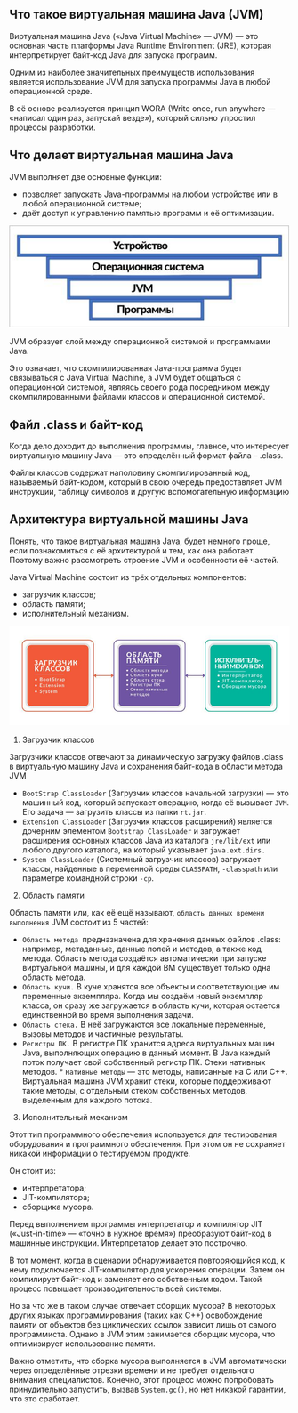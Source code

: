 ## Что такое виртуальная машина Java (JVM)

Виртуальная машина Java («Java Virtual Machine» — JVM) — это основная часть платформы Java Runtime Environment (JRE), которая интерпретирует байт-код Java для запуска программ.

Одним из наиболее значительных преимуществ использования является использование JVM для запуска программы Java в любой операционной среде.

В её основе реализуется принцип WORA (Write once, run anywhere — «написал один раз, запускай везде»), который сильно упростил процессы разработки.

## Что делает виртуальная машина Java

JVM выполняет две основные функции:

* позволяет запускать Java-программы на любом устройстве или в любой операционной системе;
* даёт доступ к управлению памятью программ и её оптимизации.

![Alt text](image.png)

JVM образует слой между операционной системой и программами Java.

Это означает, что скомпилированная Java-программа будет связываться с Java Virtual Machine, а JVM будет общаться с операционной системой, являясь своего рода посредником между скомпилированными файлами классов и операционной системой.

## Файл .class и байт-код

Когда дело доходит до выполнения программы, главное, что интересует виртуальную машину Java — это определённый формат файла – .class.

Файлы классов содержат наполовину скомпилированный код, называемый байт-кодом, который в свою очередь предоставляет JVM инструкции, таблицу символов и другую вспомогательную информацию

## Архитектура виртуальной машины Java

Понять, что такое виртуальная машина Java, будет немного проще, если познакомиться с её архитектурой и тем, как она работает. Поэтому важно рассмотреть строение JVM и особенности её частей.

Java Virtual Machine состоит из трёх отдельных компонентов:

* загрузчик классов;
* область памяти;
* исполнительный мeханизм.

![Alt text](image-1.png)

1. Загрузчик классов

Загрузчики классов отвечают за динамическую загрузку файлов .class в виртуальную машину Java и сохранения байт-кода в области метода JVM

* `BootStrap ClassLoader` (Загрузчик классов начальной загрузки) — это машинный код, который запускает операцию, когда её вызывает `JVM`. Его задача — загрузить классы из папки `rt.jar`.
* `Extension ClassLoader` (Загрузчик классов расширений) является дочерним элементом `Bootstrap ClassLoader` и загружает расширения основных классов Java из каталога `jre/lib/ext` или любого другого каталога, на который указывает `java.ext.dirs.`
* `System ClassLoader` (Системный загрузчик классов) загружает классы, найденные в переменной среды `CLASSPATH`, `-classpath` или параметре командной строки `-cp`.

2. Область памяти

Область памяти или, как её ещё называют, `область данных времени выполнения` JVM состоит из 5 частей:

* `Область метода `предназначена для хранения данных файлов .class: например, метаданные, данные полей и методов, а также код метода. Область метода создаётся автоматически при запуске виртуальной машины, и для каждой ВМ существует только одна область метода.
* `Область кучи.` В куче хранятся все объекты и соответствующие им переменные экземпляра. Когда мы создаём новый экземпляр класса, он сразу же загружается в область кучи, которая остается единственной во время выполнения задачи.
* `Область стека.` В неё загружаются все локальные переменные, вызовы методов и частичные результаты.
* `Регистры ПК.` В регистре ПК хранится адреса виртуальных машин Java, выполняющих операцию в данный момент. В Java каждый поток получает свой собственный регистр ПК.
Стеки нативных методов. * `Нативные методы` — это методы, написанные на C или C++. Виртуальная машина JVM хранит стеки, которые поддерживают такие методы, с отдельным стеком собственных методов, выделенным для каждого потока.

3. Исполнительный механизм

Этот тип программного обеспечения используется для тестирования оборудования и программного обеспечения. При этом он не сохраняет никакой информации о тестируемом продукте.

Он стоит из:

* интерпретатора;
* JIT-компилятора;
* сборщика мусора.

Перед выполнением программы интерпретатор и компилятор JIT («Just-in-time» — «точно в нужное время») преобразуют байт-код в машинные инструкции. Интерпретатор делает это построчно.

В тот момент, когда в сценарии обнаруживается повторяющийся код, к нему подключается JIT-компилятор для ускорения операции. Затем он компилирует байт-код и заменяет его собственным кодом. Такой процесс повышает производительность всей системы.

Но за что же в таком случае отвечает сборщик мусора? В некоторых других языках программирования (таких как C++) освобождение памяти от объектов без циклических ссылок зависит лишь от самого программиста. Однако в JVM этим занимается сборщик мусора, что оптимизирует использование памяти.

Важно отметить, что сборка мусора выполняется в JVM автоматически через определённые отрезки времени и не требует отдельного внимания специалистов. Конечно, этот процесс можно попробовать принудительно запустить, вызвав `System.gc()`, но нет никакой гарантии, что это сработает.